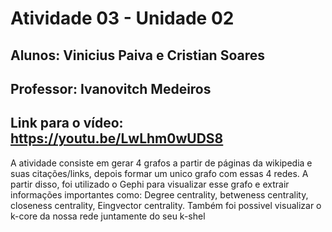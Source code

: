 # Atividade 03 - Unidade  02
## Alunos: Vinicius Paiva e Cristian Soares
## Professor: Ivanovitch Medeiros

## Link para o vídeo: https://youtu.be/LwLhm0wUDS8
A atividade consiste em gerar 4 grafos a partir de páginas da wikipedia e suas citações/links, depois formar um unico grafo com essas 4 redes.
A partir disso, foi utilizado o Gephi para visualizar esse grafo e extrair informações importantes como: Degree centrality, betweness centrality, closeness centrality, Eingvector centrality.
Também foi possivel visualizar o k-core da nossa rede juntamente do seu k-shel

